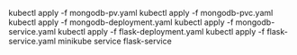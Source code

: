 kubectl apply -f mongodb-pv.yaml
kubectl apply -f mongodb-pvc.yaml
kubectl apply -f mongodb-deployment.yaml
kubectl apply -f mongodb-service.yaml
kubectl apply -f flask-deployment.yaml
kubectl apply -f flask-service.yaml
minikube service flask-service
